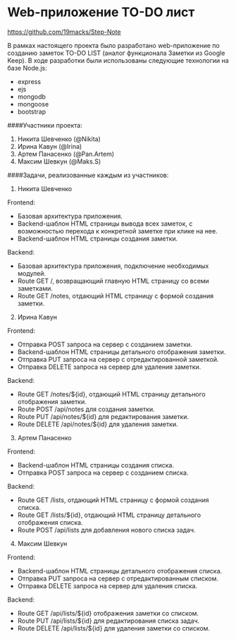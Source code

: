 # Web-приложение TO-DO лист
https://github.com/19macks/Step-Note

В рамках настоящего проекта было разработано web-приложение по созданию заметок TO-DO LIST (аналог функционала Заметки из Google Keep). В ходе разработки были использованы следующие технологии на базе Node.js:

* express
* ejs
* mongodb
* mongoose
* bootstrap

####Участники проекта:

1. Никита Шевченко (@Nikita)
2. Ирина Кавун (@Irina)
3. Артем Панасенко (@Pan.Artem)
4. Максим Шевкун (@Maks.S)


####Задачи, реализованные каждым из участников:

1. Никита Шевченко

Frontend:
* Базовая архитектура приложения.
* Backend-шаблон HTML страницы вывода всех заметок, с возможностью перехода к конкретной заметке при клике на нее.
* Backend-шаблон HTML страницы создания заметки.

Backend:
* Базовая архитектура приложения, подключение необходимых модулей.
* Route GET /, возвращающий главную HTML страницу со всеми заметками.
* Route GET /notes, отдающий HTML страницу с формой создания заметки.


2. Ирина Кавун

Frontend:
* Отправка POST запроса на сервер с созданием заметки. 
* Backend-шаблон HTML страницы детального отображения заметки. 
* Отправка PUT запроса на сервер с отредактированной заметкой. 
* Отправка DELETE запроса на сервер для удаления заметки.

Backend:
* Route GET /notes/${id}, отдающий HTML страницу детального отображения заметки.
* Route POST /api/notes для создания заметки.
* Route PUT /api/notes/${id} для редактирования заметки.
* Route DELETE /api/notes/${id} для удаления заметки.

3. Артем Панасенко

Frontend:
* Backend-шаблон HTML страницы создания списка.
* Отправка POST запроса на сервер с созданием списка.

Backend:
* Route GET /lists, отдающий HTML страницу с формой создания списка.
* Route GET /lists/${id}, отдающий HTML страницу детального отображения списка.
* Route POST /api/lists для добавления нового списка задач.


4. Максим Шевкун

Frontend:
* Backend-шаблон HTML страницы детального отображения списка. 
* Отправка PUT запроса на сервер с отредактированным списком. 
* Отправка DELETE запроса на сервер для удаления списка.

Backend:
* Route GET /api/lists/${id} отображения заметки со списком.
* Route PUT /api/lists/${id} для редактирования списка задач.
* Route DELETE /api/lists/${id} для удаления заметки со списком.


